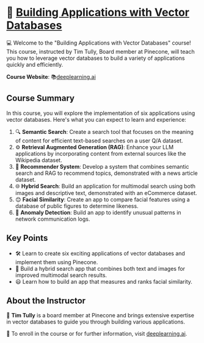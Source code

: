# 🚀 [Building Applications with Vector Databases](https://www.deeplearning.ai/short-courses/building-applications-vector-databases/)

💻 Welcome to the "Building Applications with Vector Databases" course! This course, instructed by Tim Tully, Board member at Pinecone, will teach you how to leverage vector databases to build a variety of applications quickly and efficiently.

**Course Website**: 📚[deeplearning.ai](https://www.deeplearning.ai/short-courses/building-applications-vector-databases/)

## Course Summary
In this course, you will explore the implementation of six applications using vector databases. Here's what you can expect to learn and experience:

1. 🔍 **Semantic Search**: Create a search tool that focuses on the meaning of content for efficient text-based searches on a user Q/A dataset.
2. ⚙️ **Retrieval Augmented Generation (RAG)**: Enhance your LLM applications by incorporating content from external sources like the Wikipedia dataset.
3. 🛒 **Recommender System**: Develop a system that combines semantic search and RAG to recommend topics, demonstrated with a news article dataset.
4. 🌐 **Hybrid Search**: Build an application for multimodal search using both images and descriptive text, demonstrated with an eCommerce dataset.
5. 😊 **Facial Similarity**: Create an app to compare facial features using a database of public figures to determine likeness.
6. 🚨 **Anomaly Detection**: Build an app to identify unusual patterns in network communication logs.

## Key Points
- 🛠 Learn to create six exciting applications of vector databases and implement them using Pinecone.
- 📸 Build a hybrid search app that combines both text and images for improved multimodal search results.
- 😃 Learn how to build an app that measures and ranks facial similarity.

## About the Instructor
🌟 **Tim Tully** is a board member at Pinecone and brings extensive expertise in vector databases to guide you through building various applications.

🔗 To enroll in the course or for further information, visit [deeplearning.ai](https://www.deeplearning.ai/short-courses/).
